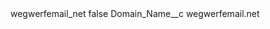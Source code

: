 <?xml version="1.0" encoding="UTF-8"?>
<CustomMetadata xmlns="http://soap.sforce.com/2006/04/metadata" xmlns:xsi="http://www.w3.org/2001/XMLSchema-instance" xmlns:xsd="http://www.w3.org/2001/XMLSchema">
    <label>wegwerfemail_net</label>
    <protected>false</protected>
    <values>
        <field>Domain_Name__c</field>
        <value xsi:type="xsd:string">wegwerfemail.net</value>
    </values>
</CustomMetadata>
